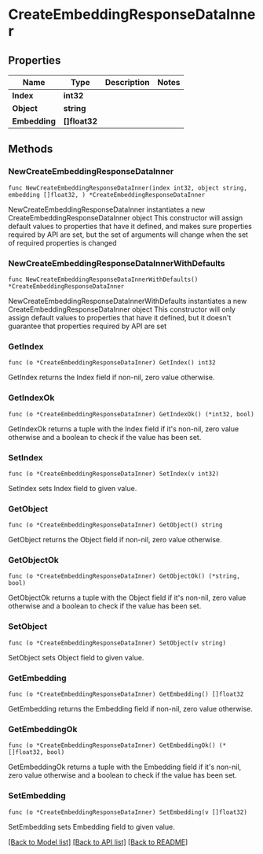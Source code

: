 # CreateEmbeddingResponseDataInner

## Properties

Name | Type | Description | Notes
------------ | ------------- | ------------- | -------------
**Index** | **int32** |  | 
**Object** | **string** |  | 
**Embedding** | **[]float32** |  | 

## Methods

### NewCreateEmbeddingResponseDataInner

`func NewCreateEmbeddingResponseDataInner(index int32, object string, embedding []float32, ) *CreateEmbeddingResponseDataInner`

NewCreateEmbeddingResponseDataInner instantiates a new CreateEmbeddingResponseDataInner object
This constructor will assign default values to properties that have it defined,
and makes sure properties required by API are set, but the set of arguments
will change when the set of required properties is changed

### NewCreateEmbeddingResponseDataInnerWithDefaults

`func NewCreateEmbeddingResponseDataInnerWithDefaults() *CreateEmbeddingResponseDataInner`

NewCreateEmbeddingResponseDataInnerWithDefaults instantiates a new CreateEmbeddingResponseDataInner object
This constructor will only assign default values to properties that have it defined,
but it doesn't guarantee that properties required by API are set

### GetIndex

`func (o *CreateEmbeddingResponseDataInner) GetIndex() int32`

GetIndex returns the Index field if non-nil, zero value otherwise.

### GetIndexOk

`func (o *CreateEmbeddingResponseDataInner) GetIndexOk() (*int32, bool)`

GetIndexOk returns a tuple with the Index field if it's non-nil, zero value otherwise
and a boolean to check if the value has been set.

### SetIndex

`func (o *CreateEmbeddingResponseDataInner) SetIndex(v int32)`

SetIndex sets Index field to given value.


### GetObject

`func (o *CreateEmbeddingResponseDataInner) GetObject() string`

GetObject returns the Object field if non-nil, zero value otherwise.

### GetObjectOk

`func (o *CreateEmbeddingResponseDataInner) GetObjectOk() (*string, bool)`

GetObjectOk returns a tuple with the Object field if it's non-nil, zero value otherwise
and a boolean to check if the value has been set.

### SetObject

`func (o *CreateEmbeddingResponseDataInner) SetObject(v string)`

SetObject sets Object field to given value.


### GetEmbedding

`func (o *CreateEmbeddingResponseDataInner) GetEmbedding() []float32`

GetEmbedding returns the Embedding field if non-nil, zero value otherwise.

### GetEmbeddingOk

`func (o *CreateEmbeddingResponseDataInner) GetEmbeddingOk() (*[]float32, bool)`

GetEmbeddingOk returns a tuple with the Embedding field if it's non-nil, zero value otherwise
and a boolean to check if the value has been set.

### SetEmbedding

`func (o *CreateEmbeddingResponseDataInner) SetEmbedding(v []float32)`

SetEmbedding sets Embedding field to given value.



[[Back to Model list]](../README.md#documentation-for-models) [[Back to API list]](../README.md#documentation-for-api-endpoints) [[Back to README]](../README.md)


